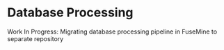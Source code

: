 # Database Processing 
Work In Progress: Migrating database processing pipeline in FuseMine to separate repository